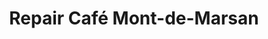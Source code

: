 ---
title: "Repair Café Mont-de-Marsan"
url: /mont-de-marsan/repair-cafe-mont-de-marsan/
shop: shop
---